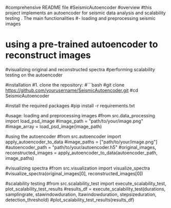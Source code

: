 #comprehensive README file 
#SeismicAutoencoder 
#overview 
#this project implements an autoencoder for seismic data analysis and scalability testing . The main functionalities 
#- loading and preprocessing seismic images 
# using a pre-trained autoencoder to reconstruct images 
#visualizing original and reconstructed spectra 
#performing scalability testing on the autoencoder 

#installation 
#1. clone the repository: 
#```bash 
#git clone https://github.com/yourusername/SeismicAutoencoder.git
#cd SeismicAutoencoder

#install the required packages 
#pip install -r requirements.txt 

#usage: loading and preprocessing images 
#from src.data_processing import load_psd_image
#image_path = "path/to/your/image.png"
#image_array = load_psd_image(image_path)


#using the autoencoder 
#from src.autoencoder import apply_autoencoder_to_data
#image_paths = ["path/to/your/image.png"]
#autoencoder_path = "path/to/your/autoencoder.h5"
#original_images, reconstructed_images = apply_autoencoder_to_data(autoencoder_path, image_paths)

#visualizing spectra 
#from src.visualization import visualize_spectra
#visualize_spectra(original_images[0], reconstructed_images[0])

#scalability testing 
#from src.scalability_test import execute_scalability_test, plot_scalability_test_results
#results_df = execute_scalability_test(durations, samplingrate, stawindowduration, ltawindowduration, stepsizeduration, detection_threshold)
#plot_scalability_test_results(results_df)

